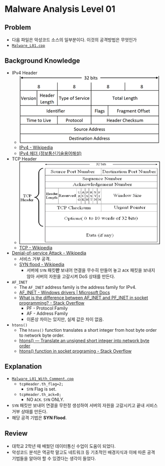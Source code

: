 # Malware Analysis Level 01

## Problem
* 다음 파일은 악성코드 소스의 일부분이다. 이것의 공격방법은 무엇인가
* [`Malware_L01.cpp`](./Malware_L01.cpp)

## Background Knowledge
* IPv4 Header
	+ ![](./IPv4-Header.png?raw=true)
	+ [IPv4 - Wikipedia](https://en.wikipedia.org/wiki/IPv4#Header)
	+ [IPv4 헤더 (정보통신기술용어해설)](http://ktword.co.kr/abbr_view.php?m_temp1=1859)
* TCP Header
	+ ![](./TCP-Header.png?raw=true)
	+ [TCP - Wikipedia](https://en.wikipedia.org/wiki/Transmission_Control_Protocol#TCP_segment_structure)
* [Denial-of-service Attack - Wikipedia](https://en.wikipedia.org/wiki/Denial-of-service_attack)
	+ 서비스 거부 공격.
	+ [SYN flood - Wikipedia](https://en.wikipedia.org/wiki/SYN_flood)
		+ 서버에 `SYN` 패킷**만** 보내어 연결을 무수히 만들어 놓고 `ACK` 패킷을 보내지 않아 서버의 자원을 고갈시켜 DoS 상태를 만든다.
* `AF_INET`
	+ The `AF_INET` address family is the address family for IPv4.
	+ [AF_INET - Windows drivers | Microsoft Docs](https://docs.microsoft.com/en-us/windows-hardware/drivers/network/af-inet)
	+ [What is the difference between AF_INET and PF_INET in socket programming? - Stack Overflow](https://stackoverflow.com/questions/6729366/what-is-the-difference-between-af-inet-and-pf-inet-in-socket-programming/15020834)
		+ PF - Protocol Family
		+ AF - Address Family
		+ 이론상 차이는 있지만, 실제 값은 차이 없음.
* `htons()`
	+ The `htons()` function translates a short integer from host byte order to network byte order.
	+ [htons() — Translate an unsigned short integer into network byte order](https://www.ibm.com/support/knowledgecenter/en/SSLTBW_2.3.0/com.ibm.zos.v2r3.bpxbd00/htons.htm)
	+ [htons() function in socket programing - Stack Overflow](https://stackoverflow.com/questions/19207745/htons-function-in-socket-programing)

## Explanation
* [`Malware_L01_With_Comment.cpp`](./Malware_L01_With_Comment.cpp)
	+ `tcpHeader.th_flag=2;`
		+ `SYN` Flag is set.
	+ `tcpHeader.th_ack=0;`
		+ NO `ACK`. `SYN` ONLY.
* `SYN` 패킷만 보내어 연결을 무한정 생성하여 서버의 자원을 고갈시키고 끝내 서비스 거부 상태를 만든다.
* 해당 공격 기법은 **SYN Flood**.

## Review
* 대학교 2학년 때 배웠던 데이터통신 수업이 도움이 되었다.
* 악성코드 분석은 역공학 말고도 네트워크 등 기초적인 배경지식과 이에 따른 공격 기법들을 알아야 할 수 있겠다는 생각이 들었다.